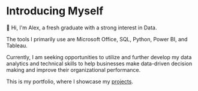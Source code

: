 # Introducing Myself

👋 Hi, I'm Alex, a fresh graduate with a strong interest in Data.

The tools I primarily use are Microsoft Office, SQL, Python, Power BI, and Tableau. 

Currently, I am seeking opportunities to utilize and further develop my data analytics and technical skills to help businesses make data-driven decision making and improve their organizational performance.

This is my portfolio, where I showcase my [projects](https://alexanderevanw.github.io/).
